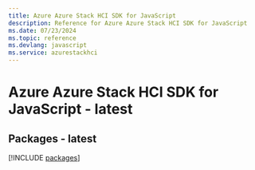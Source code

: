 ```yaml
---
title: Azure Azure Stack HCI SDK for JavaScript
description: Reference for Azure Azure Stack HCI SDK for JavaScript
ms.date: 07/23/2024
ms.topic: reference
ms.devlang: javascript
ms.service: azurestackhci
---
```

# Azure Azure Stack HCI SDK for JavaScript - latest
## Packages - latest
[!INCLUDE [packages](azure-stack-hci-index.md)]